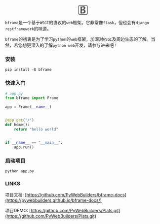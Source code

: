 <div align=center>
<svg version="1.1" id="Layer_1" xmlns="http://www.w3.org/2000/svg" xmlns:xlink="http://www.w3.org/1999/xlink" x="0px" y="0px" width="32px" height="32px" viewBox="0 0 32 32" enable-background="new 0 0 32 32" xml:space="preserve">  <image id="image0" width="32" height="32" x="0" y="0"
    href="data:image/png;base64,iVBORw0KGgoAAAANSUhEUgAAABAAAAAQCAQAAAC1+jfqAAAABGdBTUEAALGPC/xhBQAAACBjSFJN
AAB6JgAAgIQAAPoAAACA6AAAdTAAAOpgAAA6mAAAF3CculE8AAAAAmJLR0QA/4ePzL8AAAAHdElN
RQfnCgwNFCDa60JNAAABNElEQVQoz3WRPUtCcRjFf89fy7o0BDaYUhQ0FWT3qoP5IRqKPkASNOTQ
FxBrbrG1Iell6QVaWgrChhTSdKtoaAlsjIYSjO7T0hUyO+PhcH4HjsDMrC+HhfJbok2Tq15jJ51S
YoQuikacop2U2LlJV57B2eVSLDJM8KQbtQMAO2wKBqvyDCDjssMSR+SJyJ6zCFBvYPnb7E9wM/Uy
xN7JyjyHAKjxiOqCvgAwBNQ8398eLeB7HesLrumK3PRu/QmoT+AsOMWgPH6tlpue30bQg3Kvm5rH
+Erxhb+IAO7tMoC9byqa57izIUDrB/YGDE/2djQwwAdAbFQLwNVdywtIO9AfO9Uwtvh5kLRHNtqM
RgBhWxvunpyQdeeYrj4BJELaJJ5yina421mJkHMRTwnYSbP+/93faZxhTIVe2vEAAAAldEVYdGRh
dGU6Y3JlYXRlADIwMjMtMTAtMTJUMTE6MjA6MzIrMDI6MDD7aUGnAAAAJXRFWHRkYXRlOm1vZGlm
eQAyMDIzLTEwLTEyVDExOjIwOjMyKzAyOjAwijT5GwAAAABJRU5ErkJggg==" />
</svg>
</div>


`bframe`是一个基于`WSGI`的协议的`web`框架。它非常像`flask`，但也会有`django restframework`的味道。

`bframe`的初衷是为了学习`python`的`web`框架，加深对`WSGI`及周边生态的了解。当然，若您想更深入的了解`python web`开发，请参与进来吧！


### 安装

```shell
pip install -U bframe
```

### 快速入门

```python
# app.py
from bframe import Frame

app = Frame(__name__)


@app.get("/")
def home():
    return "hello world"


if __name__ == "__main__":
    app.run()
```

### 启动项目

```shell
python app.py
```

### LINKS

项目文档: [https://github.com/PyWebBuilders/bframe-docs](https://pywebbuilders.github.io/bframe-docs/)

项目DEMO: [https://github.com/PyWebBuilders/Plats.git](https://github.com/PyWebBuilders/Plats.git)
